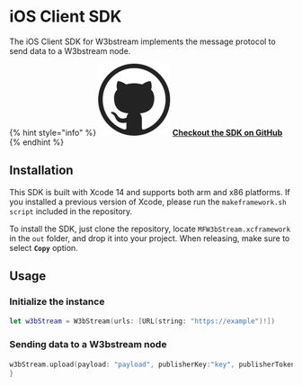 # iOS Client SDK

The iOS Client SDK for W3bstream implements the message protocol to send data to a W3bstream node.&#x20;

{% hint style="info" %}
<img src="../.gitbook/assets/image (2) (4).png" alt="" data-size="line"> <mark style="color:purple;"></mark> [**Checkout the SDK on GitHub**](https://github.com/machinefi/w3bstream-ios-sdk)
{% endhint %}

## Installation

This SDK is built with Xcode 14 and supports both arm and x86 platforms. If you installed a previous version of Xcode, please run the `makeframework.sh script` included in the repository.

To install the SDK, just clone the repository, locate `MFW3bStream.xcframework`  in the `out` folder, and drop it into your project. When releasing, make sure to select **`Copy`** option.&#x20;

## Usage

### Initialize the instance

```swift
let w3bStream = W3bStream(urls: [URL(string: "https://example")!])
```

### Sending data to a W3bstream node

```swift
w3bStream.upload(payload: "payload", publisherKey:"key", publisherToken:"token") { data, err in
}
```
